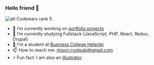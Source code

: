 ### Hello friend 👋
![alt Codewars rank 5](https://www.codewars.com/users/silmu/badges/large)

- 🔭 I’m currently working on [portfolio projects](https://silmu.github.io)
- 🌱 I’m currently studying Fullstack (JavaScript, PHP, React, Redux, Drupal)
- 👾 I'm a student at [Business College Helsinki](https://www.bc.fi)
- 📫 How to reach me: misori.ryutsuki@gmail.com
- ⚡ Fun fact: I am also an [illustrator](www.instagram.com/misori.art)


